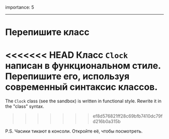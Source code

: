 importance: 5

---

# Перепишите класс

<<<<<<< HEAD
Класс `Clock` написан в функциональном стиле. Перепишите его, используя современный синтаксис классов.
=======
The `Clock` class (see the sandbox) is written in functional style. Rewrite it in the "class" syntax.
>>>>>>> ef8d576821ff28c69bfb7410dc79fd216b0a315b

P.S. Часики тикают в консоли. Откройте её, чтобы посмотреть.
